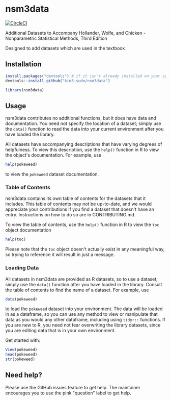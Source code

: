 # nsm3data

[![CircleCI](https://circleci.com/gh/kim3-sudo/nsm3data/tree/main.svg?style=svg)](https://circleci.com/gh/kim3-sudo/nsm3data/tree/main)

Additional Datasets to Accompany Hollander, Wolfe, and Chicken - Nonparametric Statistical Methods, Third Edition

Designed to add datasets which are used in the textbook

## Installation

```R
install.packages("devtools") # if it isn't already installed on your system
devtools::install_github("kim3-sudo/nsm3data")
```

```R
library(nsm3data)
```

## Usage

nsm3data contributes no additional functions, but it does have data and documentation. You need not specify the location of a dataset; simply use the `data()` function to read the data into your current environment after you have loaded the library.

All datasets have accompanying descriptions that have varying degrees of helpfulness. To view this description, use the `help()` function in R to view the object's documentation. For example, use

```R
help(pokeweed)
```

to view the `pokeweed` dataset documentation.

### Table of Contents

nsm3data contains its own table of contents for the datasets that it includes. This table of contents may not be up-to-date, and we would appreciate your contributions if you find a dataset that doesn't have an entry. Instructions on how to do so are in CONTRIBUTING.md.

To view the table of contents, use the `help()` function in R to view the `toc` object documentation

```R
help(toc)
```

Please note that the `toc` object doesn't actually exist in any meaningful way, so trying to reference it will result in just a message.

### Loading Data

All datasets in nsm3data are provided as R datasets, so to use a dataset, simply use the `data()` function after you have loaded in the library. Consult the table of contents to find the name of a dataset. For example, use

```R
data(pokeweed)
```

to load the `pokeweed` dataset into your environment. The data will be loaded in as a dataframe, so you can use any method to view or manipulate that data as you would any other dataframe, including using `tidyr::` functions. If you are new to R, you need not fear overwriting the library datasets, since you are editing data that is in your own environment.

Get started with:

```R
View(pokeweed)
head(pokeweed)
str(pokeweed)
```

## Need help?

Please use the GitHub issues feature to get help. The maintainer encourages you to use the pink "question" label to get help.
